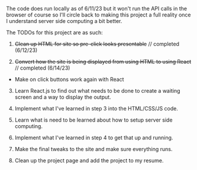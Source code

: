 The code does run locally as of 6/11/23 but it won't run the API calls in the browser of course so I'll circle back to making this project a full reality once I understand server side computing a bit better.

The TODOs for this project are as such:
1. ~~Clean up HTML for site so pre-click looks presentable~~ // completed (6/12/23)

2. ~~Convert how the site is being displayed from using HTML to using React~~ // completed (6/14/23)
- Make on click buttons work again with React

3. Learn React.js to find out what needs to be done to create a waiting screen and a way to display the output.
4. Implement what I've learned in step 3 into the HTML/CSS/JS code.


5. Learn what is need to be learned about how to setup server side computing.
6. Implement what I've learned in step 4 to get that up and running.

7. Make the final tweaks to the site and make sure everything runs.
8. Clean up the project page and add the project to my resume.
